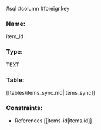 #sql #column #foreignkey 

### Name:
item_id
### Type:
TEXT
### Table:
 [[tables/items_sync.md|items_sync]]

### Constraints:
* References [[items-id|items.id]]
